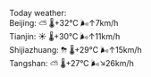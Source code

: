 Today weather:  
Beijing: ⛅️  🌡️+32°C 🌬️↑7km/h  
Tianjin: ☀️   🌡️+30°C 🌬️↑11km/h  
Shijiazhuang: ⛈   🌡️+29°C 🌬️↑15km/h  
Tangshan: ⛅️  🌡️+27°C 🌬️↘26km/h  
